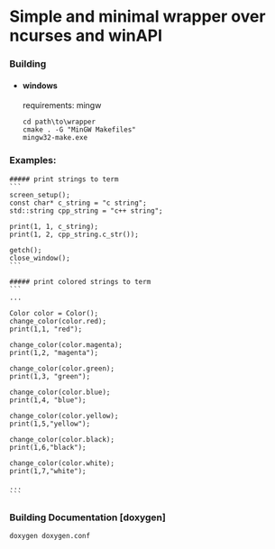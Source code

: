 # Simple and minimal wrapper over ncurses and winAPI

### Building
- #### windows
    requirements: mingw
    ```
    cd path\to\wrapper
    cmake . -G "MinGW Makefiles"
    mingw32-make.exe
    ```

### Examples:

    ##### print strings to term
    ```
    screen_setup();
    const char* c_string = "c string";
    std::string cpp_string = "c++ string";

    print(1, 1, c_string);
    print(1, 2, cpp_string.c_str());

    getch();
    close_window();
    ```

    ##### print colored strings to term
    ```
    ...

    Color color = Color();
    change_color(color.red);
    print(1,1, "red");

    change_color(color.magenta);
    print(1,2, "magenta");

    change_color(color.green);
    print(1,3, "green");

    change_color(color.blue);
    print(1,4, "blue");

    change_color(color.yellow);
    print(1,5,"yellow");

    change_color(color.black);
    print(1,6,"black");

    change_color(color.white);
    print(1,7,"white");

    ...
    ```

### Building Documentation [doxygen]
```
doxygen doxygen.conf
```

